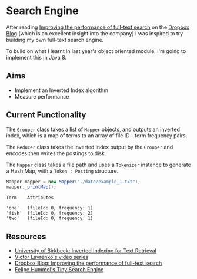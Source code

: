 Search Engine
=============
After reading [Improving the performance of full-text search](https://blogs.dropbox.com/tech/2016/09/improving-the-performance-of-full-text-search/) on the [Dropbox Blog](https://blogs.dropbox.com/dropbox/) (which is an excellent insight into the company) I was inspired to try building my own full-text search engine.

To build on what I learnt in last year's object oriented module, I'm going to implement this in Java 8.

Aims
----
- Implement an Inverted Index algorithm
- Measure performance

Current Functionality
---------------------
The `Grouper` class takes a list of `Mapper` objects, and outputs an inverted index, which is a map of terms to an array of file ID - term frequency pairs.

The `Reducer` class takes the inverted index output by the `Grouper` and encodes then writes the postings to disk.

The `Mapper` class takes a file path and uses a `Tokenizer` instance to generate a Hash Map, with a `Token : Posting` structure.

```java
Mapper mapper = new Mapper("./data/example_1.txt");
mapper._printMap();
```
```
Term    Attributes

'one'   (fileId: 0, frequency: 1)
'fish'  (fileId: 0, frequency: 2)
'two'   (fileId: 0, frequency: 1)
```

Resources
---------
- [University of Birkbeck: Inverted Indexing for Text
 Retrieval](http://www.dcs.bbk.ac.uk/~dell/teaching/cc/book/ditp/ditp_ch4.pdf)  
- [Victor Lavrenko's video series](https://www.youtube.com/watch?v=Mlp8hlKwETs)  
- [Dropbox Blog: Improving the performance of full-text search](https://blogs.dropbox.com/tech/2016/09/improving-the-performance-of-full-text-search/)  
- [Felipe Hummel's Tiny Search Engine](https://github.com/felipehummel/TinySearchEngine/blob/master/scala/tinySearch.scala)
